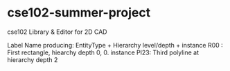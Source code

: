 # cse102-summer-project
cse102  Library &amp; Editor for 2D CAD

Label Name producing:
          EntityType + Hierarchy level/depth + instance
        R00 : First rectangle, hiearchy depth 0, 0. instance 
        Pl23: Third polyline at hierarchy depth 2
